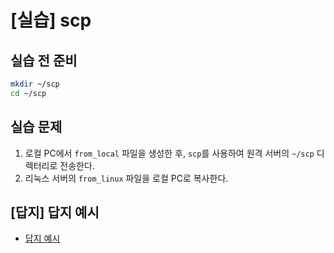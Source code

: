 # [실습] scp

## 실습 전 준비

```bash
mkdir ~/scp
cd ~/scp
```


## 실습 문제

1. 로컬 PC에서 `from_local` 파일을 생성한 후, `scp`를 사용하여 원격 서버의 `~/scp` 디렉터리로 전송한다.
2. 리눅스 서버의 `from_linux` 파일을 로컬 PC로 복사한다.

## [답지] 답지 예시

- [답지 예시](../solution/scp_solution.md)